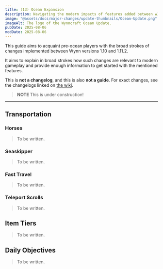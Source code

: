 ```yaml
---
title: (13) Ocean Expansion
description: Navigating the modern impacts of features added between w1.10 (F13) and w1.11.2 (S14). Intended to rapidly acquaint returning players with the relevant details of past changes.
image: "@assets/docs/major-changes/update-thumbnails/Ocean-Update.png"
imageAlt: The logo of the Wynncraft Ocean Update.
pubDate: 2025-08-06
modDate: 2025-08-06
---
```


This guide aims to acquaint pre-ocean players with the broad strokes of changes implemented between Wynn versions 1.10 and 1.11.2.

It aims to explain in broad strokes how such changes are relevant to modern gameplay and provide enough information to get started with the mentioned features.

This is **not a changelog**, and this is also **not a guide**. For exact changes, see the changelogs linked on [the wiki](https://wynncraft.wiki.gg/wiki/Version_history).



> **NOTE** This is under construction!
---
## Transportation
### Horses
> To be written.
### Seaskipper
> To be written.
### Fast Travel
> To be written.
### Teleport Scrolls
> To be written.
## Item Tiers
> To be written.
## Daily Objectives
> To be written.
